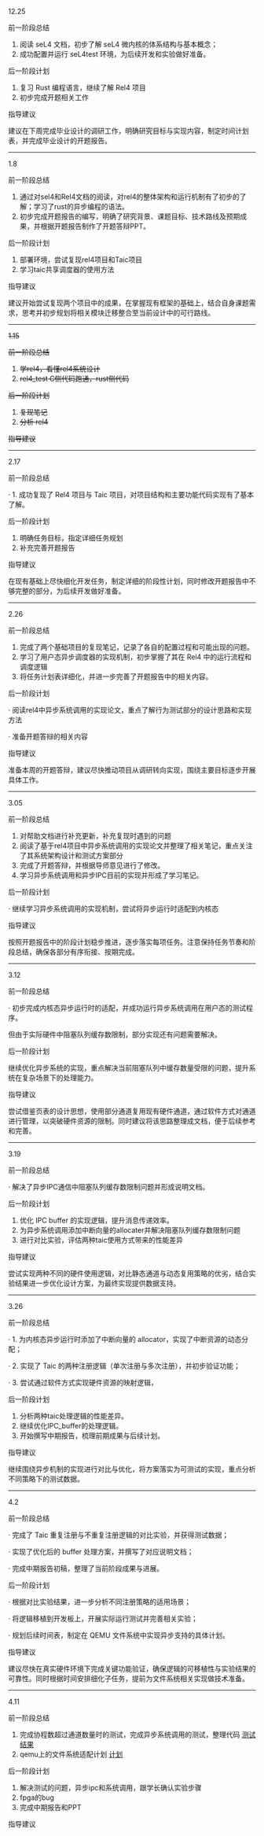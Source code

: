 12.25

前一阶段总结

1. 阅读 seL4 文档，初步了解 seL4 微内核的体系结构与基本概念；
2. 成功配置并运行 seL4test 环境，为后续开发和实验做好准备。

后一阶段计划

1. 复习 Rust 编程语言，继续了解 Rel4 项目
2. 初步完成开题相关工作

指导建议

建议在下周完成毕业设计的调研工作，明确研究目标与实现内容，制定时间计划表，并完成毕业设计的开题报告。

---

1.8

前一阶段总结

1. 通过对sel4和Rel4文档的阅读，对rel4的整体架构和运行机制有了初步的了解；学习了rust的异步编程的语法。
2. 初步完成开题报告的编写，明确了研究背景、课题目标、技术路线及预期成果，并根据开题报告制作了开题答辩PPT。

后一阶段计划

1. 部署环境，尝试复现rel4项目和Taic项目
2. 学习taic共享调度器的使用方法 

指导建议

建议开始尝试复现两个项目中的成果，在掌握现有框架的基础上，结合自身课题需求，思考并初步规划将相关模块迁移整合至当前设计中的可行路线。

---

~~1.15~~

~~前一阶段总结~~

1. ~~学rel4，看懂rel4系统设计~~
2. ~~rel4_test C侧代码跑通，rust侧代码~~

~~后一阶段计划~~

1. ~~复现笔记~~
2. ~~分析 rel4~~

~~指导建议~~

---

2.17 

前一阶段总结

·  1. 成功复现了 Rel4 项目与 Taic 项目，对项目结构和主要功能代码实现有了基本了解。

后一阶段计划

1. 明确任务目标，指定详细任务规划
2. 补充完善开题报告

指导建议

在现有基础上尽快细化开发任务，制定详细的阶段性计划，同时修改开题报告中不够完整的部分，为后续开发做好准备。

---

2.26

前一阶段总结

1. 完成了两个基础项目的复现笔记，记录了各自的配置过程和可能出现的问题。
2. 学习了用户态异步调度器的实现机制，初步掌握了其在 Rel4 中的运行流程和调度逻辑
3. 将任务计划表详细化，并进一步完善了开题报告中的相关内容。

后一阶段计划

· 阅读rel4中异步系统调用的实现论文，重点了解行为测试部分的设计思路和实现方法

· 准备开题答辩的相关内容

指导建议

准备本周的开题答辩，建议尽快推动项目从调研转向实现，围绕主要目标逐步开展具体工作。

---

3.05

前一阶段总结

1. 对帮助文档进行补充更新，补充复现时遇到的问题
2. 阅读了基于rel4项目中异步系统调用的实现论文并整理了相关笔记，重点关注了其系统架构设计和测试方案部分
3. 完成了开题答辩，并根据导师意见进行了修改。
4. 学习异步系统调用和异步IPC目前的实现并形成了学习笔记。

后一阶段计划

·  继续学习异步系统调用的实现机制，尝试将异步运行时适配到内核态

指导建议

按照开题报告中的阶段计划稳步推进，逐步落实每项任务。注意保持任务节奏和阶段总结，确保各部分有序衔接、按期完成。

---

3.12

前一阶段总结

·  初步完成内核态异步运行时的适配，并成功运行异步系统调用在用户态的测试程序。

 但由于实际硬件中阻塞队列缓存数限制，部分实现还有问题需要解决。

后一阶段计划

 继续优化异步系统的实现，重点解决当前阻塞队列中缓存数量受限的问题，提升系统在复杂场景下的处理能力。

指导建议

尝试借鉴页表的设计思想，使用部分通道复用现有硬件通道，通过软件方式对通道进行管理，以突破硬件资源的限制。同时建议将该思路整理成文档，便于后续参考和完善。

---

3.19

前一阶段总结

·  解决了异步IPC通信中阻塞队列缓存数限制问题并形成说明文档。

后一阶段计划

1. 优化 IPC buffer 的实现逻辑，提升消息传递效率。
2. 为异步系统调用添加中断向量的allocater并解决阻塞队列缓存数限制问题
3. 进行对比实验，评估两种taic使用方式带来的性能差异

指导建议

尝试实现两种不同的硬件使用逻辑，对比静态通道与动态复用策略的优劣，结合实验结果进一步优化设计方案，为最终实现提供数据支持。

---

3.26

前一阶段总结

·  1. 为内核态异步运行时添加了中断向量的 allocator，实现了中断资源的动态分配；

·  2. 实现了 Taic 的两种注册逻辑（单次注册与多次注册），并初步验证功能；

·  3. 尝试通过软件方式实现硬件资源的映射逻辑， 

后一阶段计划

1. 分析两种taic处理逻辑的性能差异。
2. 继续优化IPC_buffer的处理逻辑。
3. 开始撰写中期报告，梳理前期成果与后续计划。

指导建议

继续围绕异步机制的实现进行对比与优化，将方案落实为可测试的实现，重点分析不同策略下的测试数据。

---

4.2

前一阶段总结

·  完成了 Taic 重复注册与不重复注册逻辑的对比实验，并获得测试数据；

·  实现了优化后的 buffer 处理方案，并撰写了对应说明文档；

·  完成中期报告初稿，整理了当前阶段成果与进展。

后一阶段计划

·  根据对比实验结果，进一步分析不同注册策略的适用场景；

·  将逻辑移植到开发板上，开展实际运行测试并完善相关实验；

·  规划后续时间表，制定在 QEMU 文件系统中实现异步支持的具体计划。

指导建议

建议尽快在真实硬件环境下完成关键功能验证，确保逻辑的可移植性与实验结果的可靠性。同时根据时间安排细化子任务，提前为文件系统相关实现做技术准备。

---

4.11

前一阶段总结

1. 完成协程数超过通道数量时的测试，完成异步系统调用的测试，整理代码 [测试结果](#/./docs/周报/4.11)
2. qemu上的文件系统适配计划 [计划](#/./docs/周报/4.11)

后一阶段计划

1. 解决测试的问题，异步ipc和系统调用，跟学长确认实验步骤
2. fpga的bug
3. 完成中期报告和PPT

指导建议

 